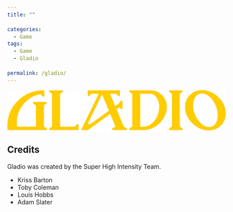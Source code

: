 ```yaml
---
title: ""

categories:
  - Game
tags:
  - Game
  - Gladio

permalink: /gladio/
---
```


![Gladio Logo](/assets/images/gladiologominimal.png)

## Credits

Gladio was created by the Super High Intensity Team.

* Kriss Barton [<i class="fab fa-linkedin"></i>](https://www.linkedin.com/in/krissbarton/) [<i class="fab fa-gitlab"></i>](https://gitlab.com/krissbarton343) [<i class="fab fa-github"></i>](https://github.com/fr3e1ancer)
* Toby Coleman [<i class="fab fa-linkedin"></i>](https://www.linkedin.com/in/toby-coleman-034901143/) [<i class="fas fa-globe"></i>](https://tobycoleman80.wixsite.com/portfolio/cave-crusaders)
* Louis Hobbs [<i class="fab fa-linkedin"></i>](https://www.linkedin.com/in/louis-hobbs/) [<i class="fab fa-gitlab"></i>](https://gitlab.com/bazzadwarf) [<i class="fab fa-github"></i>](https://github.com/bazzadwarf)
* Adam Slater [<i class="fab fa-linkedin"></i>](https://www.linkedin.com/in/adam-slater-486b44106/)
